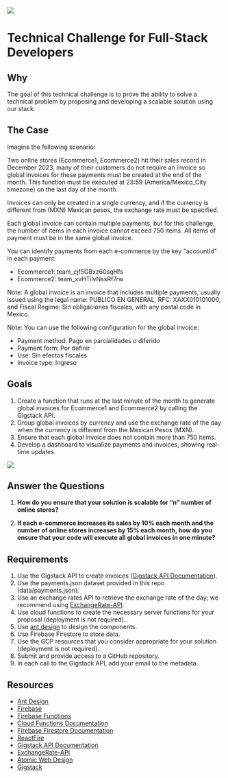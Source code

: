 ![](https://gigstack.pro/images/gigstack-pro.png)

# Technical Challenge for Full-Stack Developers

## Why

The goal of this technical challenge is to prove the ability to solve a technical problem by proposing and developing a scalable solution using our stack.

## The Case

Imagine the following scenario:

Two online stores (Ecommerce1, Ecommerce2) hit their sales record in December 2023, many of their customers do not require an invoice so global invoices for these payments must be created at the end of the month. This function must be executed at 23:59 (America/Mexico_City timezone) on the last day of the month.

Invoices can only be created in a single currency, and if the currency is different from (MXN) Mexican pesos, the exchange rate must be specified.

Each global invoice can contain multiple payments, but for this challenge, the number of items in each invoice cannot exceed 750 items. All items of payment must be in the same global invoice.

You can identify payments from each e-commerce by the key "accountId" in each payment:

- Ecommerce1: team_cjf5GBxz60sqHfs
- Ecommerce2: team_xvHTilvNssRf7rw

Note: A global invoice is an invoice that includes multiple payments, usually issued using the legal name: PUBLICO EN GENERAL, RFC: XAXX010101000, and Fiscal Regime: Sin obligaciones fiscales, with any postal code in Mexico.

Note: You can use the following configuration for the global invoice:

- Payment method: Pago en parcialidades o diferido
- Payment form: Por definir
- Use: Sin efectos fiscales
- Invoice type: Ingreso

## Goals

1. Create a function that runs at the last minute of the month to generate global invoices for Ecommerce1 and Ecommerce2 by calling the Gigstack API.
2. Group global invoices by currency and use the exchange rate of the day when the currency is different from the Mexican Pesos (MXN).
3. Ensure that each global invoice does not contain more than 750 items.
4. Develop a dashboard to visualize payments and invoices, showing real-time updates.

![](assets/diagram.png)

## Answer the Questions

1. **How do you ensure that your solution is scalable for “n” number of online stores?** 

2. **If each e-commerce increases its sales by 10% each month and the number of online stores increases by 15% each month, how do you ensure that your code will execute all global invoices in one minute?**

## Requirements

1. Use the Gigstack API to create invoices ([Gigstack API Documentation](https://gigstack.xyz/api-docs)).
2. Use the payments.json dataset provided in this repo (data/payments.json).
3. Use an exchange rates API to retrieve the exchange rate of the day; we recommend using [ExchangeRate-API](https://www.exchangerate-api.com/).
4. Use cloud functions to create the necessary server functions for your proposal (deployment is not required).
5. Use [ant.design](https://ant.design) to design the components.
6. Use Firebase Firestore to store data.
7. Use the GCP resources that you consider appropriate for your solution (deployment is not required).
8. Submit and provide access to a GitHub repository.
9. In each call to the Gigstack API, add your email to the metadata.

## Resources

- [Ant Design](https://ant.design)
- [Firebase](https://firebase.google.com)
- [Firebase Functions](https://firebase.google.com/docs/functions)
- [Cloud Functions Documentation](https://cloud.google.com/functions/docs)
- [Firebase Firestore Documentation](https://firebase.google.com/docs/firestore)
- [ReactFire](https://github.com/FirebaseExtended/reactfire)
- [Gigstack API Documentation](https://gigstack.xyz/api-docs)
- [ExchangeRate-API](https://www.exchangerate-api.com/)
- [Atomic Web Design](https://bradfrost.com/blog/post/atomic-web-design)
- [Gigstack](https://gigstack.pro)
